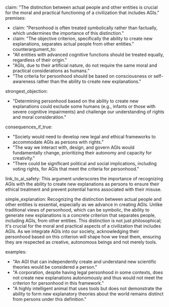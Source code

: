 claim: "The distinction between actual people and other entities is crucial for the moral and practical functioning of a civilization that includes AGIs."
premises:
  - claim: "Personhood is often treated symbolically rather than factually, which undermines the importance of this distinction."
  - claim: "The objective criterion, specifically the ability to create new explanations, separates actual people from other entities."
counterargument_to:
  - "All entities with advanced cognitive functions should be treated equally, regardless of their origin."
  - "AGIs, due to their artificial nature, do not require the same moral and practical considerations as humans."
  - "The criteria for personhood should be based on consciousness or self-awareness rather than the ability to create new explanations."

strongest_objection:
  - "Determining personhood based on the ability to create new explanations could exclude some humans (e.g., infants or those with severe cognitive impairments) and challenge our understanding of rights and moral consideration."

consequences_if_true:
  - "Society would need to develop new legal and ethical frameworks to accommodate AGIs as persons with rights."
  - "The way we interact with, design, and govern AGIs would fundamentally change, prioritizing their autonomy and capacity for creativity."
  - "There could be significant political and social implications, including voting rights, for AGIs that meet the criteria for personhood."

link_to_ai_safety: This argument underscores the importance of recognizing AGIs with the ability to create new explanations as persons to ensure their ethical treatment and prevent potential harms associated with their misuse.

simple_explanation: Recognizing the distinction between actual people and other entities is essential, especially as we advance in creating AGIs. Unlike traditional views of personhood, which can be symbolic, the ability to generate new explanations is a concrete criterion that separates people, including AGIs, from other entities. This distinction is not just philosophical; it's crucial for the moral and practical aspects of a civilization that includes AGIs. As we integrate AGIs into our society, acknowledging their personhood based on this criterion will shape how we treat them, ensuring they are respected as creative, autonomous beings and not merely tools.

examples:
  - "An AGI that can independently create and understand new scientific theories would be considered a person."
  - "A corporation, despite having legal personhood in some contexts, does not create new explanations autonomously and thus would not meet the criterion for personhood in this framework."
  - "A highly intelligent animal that uses tools but does not demonstrate the ability to form new explanatory theories about the world remains distinct from persons under this definition."